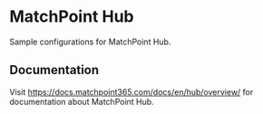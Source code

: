 # MatchPoint Hub
Sample configurations for MatchPoint Hub.

## Documentation
Visit https://docs.matchpoint365.com/docs/en/hub/overview/ for documentation about MatchPoint Hub.
